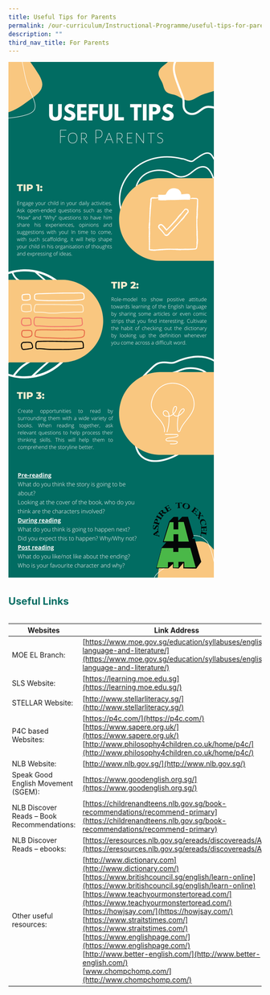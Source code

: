 ```yaml
---
title: Useful Tips for Parents
permalink: /our-curriculum/Instructional-Programme/useful-tips-for-parents/
description: ""
third_nav_title: For Parents
---
```

![](/images/Engaging_your_child.png)

<b style="color:#016C62; font-size:20px; line-height: 3;">Useful Links</b><br>


| Websites | Link Address | 
| -------- | -------- | 
| MOE EL Branch:     | [https://www.moe.gov.sg/education/syllabuses/english-language-and-literature/](https://www.moe.gov.sg/education/syllabuses/english-language-and-literature/)     | 
|SLS Website: | [https://learning.moe.edu.sg](https://learning.moe.edu.sg/) |
| STELLAR Website:  | [http://www.stellarliteracy.sg/](http://www.stellarliteracy.sg/) |
| P4C based Websites: | [https://p4c.com/](https://p4c.com/)  <br> [https://www.sapere.org.uk/](https://www.sapere.org.uk/)<br>[http://www.philosophy4children.co.uk/home/p4c/](http://www.philosophy4children.co.uk/home/p4c/) |
|NLB Website:| [http://www.nlb.gov.sg/](http://www.nlb.gov.sg/)|
| Speak Good English Movement (SGEM): | [https://www.goodenglish.org.sg/](https://www.goodenglish.org.sg/) |
| NLB Discover Reads – Book Recommendations: | [https://childrenandteens.nlb.gov.sg/book-recommendations/recommend-primary](https://childrenandteens.nlb.gov.sg/book-recommendations/recommend-primary) | 
| NLB Discover Reads – ebooks: | [https://eresources.nlb.gov.sg/ereads/discovereads/All](https://eresources.nlb.gov.sg/ereads/discovereads/All) |
| Other useful resources: | [http://www.dictionary.com](http://www.dictionary.com/)<br>[https://www.britishcouncil.sg/english/learn-online](https://www.britishcouncil.sg/english/learn-online)  <br>[https://www.teachyourmonstertoread.com/](https://www.teachyourmonstertoread.com/) <br>[https://howjsay.com/](https://howjsay.com/)  <br>[https://www.straitstimes.com/](https://www.straitstimes.com/)<br>[https://www.englishpage.com/](https://www.englishpage.com/)  <br>[http://www.better-english.com/](http://www.better-english.com/)  <br>[www.chompchomp.com/](http://www.chompchomp.com/)